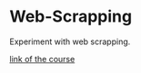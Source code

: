 # Web-Scrapping

Experiment with web scrapping.

[link of the course](https://geekflare.com/web-scraping-in-javascript/)
